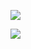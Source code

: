 ![](https://github.com/occupant/actions-test/workflows/ci/badge.svg)

![](https://github.com/occupant/actions-test/workflows/ci%20on%20timer/badge.svg)
